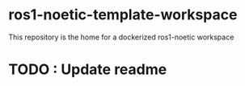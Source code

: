 # ros1-noetic-template-workspace
This repository is the home for a dockerized ros1-noetic workspace
# TODO : Update readme

